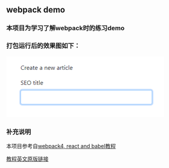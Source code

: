 

## webpack demo

### 本项目为学习了解webpack时的练习demo

### 打包运行后的效果图如下：

![image](https://github.com/victorelf/webpack-demo/blob/master/images/demo.png)

### 补充说明

本项目参考自[webpack4, react and babel教程](https://zhuanlan.zhihu.com/p/47704649)

[教程英文原版链接](https://www.valentinog.com/blog/babel/#How_to_set_up_React_Webpack_and_Babel_what_you_will_learn)


